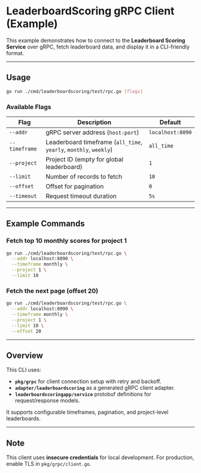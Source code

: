 # LeaderboardScoring gRPC Client (Example)

This example demonstrates how to connect to the **Leaderboard Scoring Service** over gRPC, fetch leaderboard data, and
display it in a CLI-friendly format.

---

## Usage

```bash
go run ./cmd/leaderboardscoring/test/rpc.go [flags]
```

### Available Flags

| Flag          | Description                                                       | Default          |
|---------------|-------------------------------------------------------------------|------------------|
| `--addr`      | gRPC server address (`host:port`)                                 | `localhost:8090` |
| `--timeframe` | Leaderboard timeframe (`all_time`, `yearly`, `monthly`, `weekly`) | `all_time`       |
| `--project`   | Project ID (empty for global leaderboard)                         | `1`              |
| `--limit`     | Number of records to fetch                                        | `10`             |
| `--offset`    | Offset for pagination                                             | `0`              |
| `--timeout`   | Request timeout duration                                          | `5s`             |

---

## Example Commands

### Fetch top 10 monthly scores for project 1

```bash
go run ./cmd/leaderboardscoring/test/rpc.go \
  --addr localhost:8090 \
  --timeframe monthly \
  --project 1 \
  --limit 10
```

### Fetch the next page (offset 20)

```bash
go run ./cmd/leaderboardscoring/test/rpc.go \
  --addr localhost:8090 \
  --timeframe monthly \
  --project 1 \
  --limit 10 \
  --offset 20
```

---

## Overview

This CLI uses:

* **`pkg/grpc`** for client connection setup with retry and backoff.
* **`adapter/leaderboardscoring`** as a generated gRPC client adapter.
* **`leaderboardscoringapp/service`** protobuf definitions for request/response models.

It supports configurable timeframes, pagination, and project-level leaderboards.

---

## Note

This client uses **insecure credentials** for local development.
For production, enable TLS in `pkg/grpc/client.go`.
